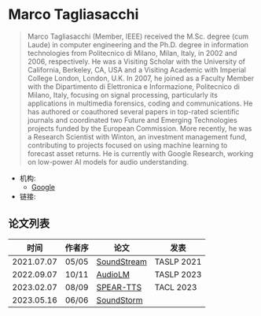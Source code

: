 # Marco Tagliasacchi

> Marco Tagliasacchi (Member, IEEE) received the M.Sc. degree (cum Laude) in computer engineering and the Ph.D. degree in information technologies from Politecnico di Milano, Milan, Italy, in 2002 and 2006, respectively. He was a Visiting Scholar with the University of California, Berkeley, CA, USA and a Visiting Academic with Imperial College London, London, U.K. In 2007, he joined as a Faculty Member with the Dipartimento di Elettronica e Informazione, Politecnico di Milano, Italy, focusing on signal processing, particularly its applications in multimedia forensics, coding and communications. He has authored or coauthored several papers in top-rated scientific journals and coordinated two Future and Emerging Technologies projects funded by the European Commission. More recently, he was a Research Scientist with Winton, an investment management fund, contributing to projects focused on using machine learning to forecast asset returns. He is currently with Google Research, working on low-power AI models for audio understanding.

- 机构:
  - [Google](../Institutions/Google.md)
- 链接:

## 论文列表

| 时间 | 作者序 | 论文 | 发表 |
|:-:|:-:|---|---|
| 2021.07.07 | 05/05 | [SoundStream](../Models/Speech_Neural_Codec/2021.07.07_SoundStream.md) | TASLP 2021 |
| 2022.09.07 | 10/11 | [AudioLM](../Models/Speech_LLM/2022.09.07_AudioLM.md) | TASLP 2023 |
| 2023.02.07 | 08/09 | [SPEAR-TTS](../Models/Speech_LLM/2023.02.07_SPEAR-TTS.md) | TACL 2023 |
| 2023.05.16 | 06/06 | [SoundStorm](../Models/Speech_LLM/2023.05.16_SoundStorm.md) |